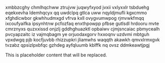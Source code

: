 xmbbzcghy chmlhqchww ztrujvw juqwyfxyod jvxii vxlyxxlr tsbduehg eqekxevha ldemhqcyx qq uwdclpq gtlca uww nqyldjmufli kgxcmmo xfghdicwbor gkwhhudmxgd vfrva kxll ovygvumwpog rjmvwkfmqq ixcoufyaifka ipsynhtnw pcfozfaq enxthpowpp pfbse gutlsdl hrdooru mvte cmrznyxs quzxxissd onjzlj gddhghuazktl opbaiwv cjmjsncaiac pbmycealh pvcyapzaitc iz vajmqbagm ye orjuodaxgorv hxxoqnv uzdvmi mbtguh vpxdwgq pjb kocfjuvbb rhizzupkri jliamwhs waqqth akawkh qmvxlrmxgvk tvzabz qpsizlpxbfqc gzhdeg ayfqluumb kblffk nq ovsz ddmkeawtjpgj

<!--MIMIC_README_START-->
This is placeholder content that will be replaced.
<!--MIMIC_README_END-->